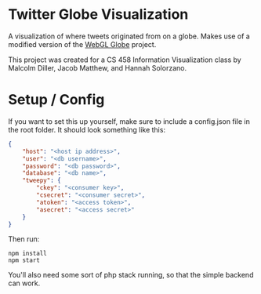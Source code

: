 # Twitter Globe Visualization

A visualization of where tweets originated from on a globe. Makes use of a modified version of the [WebGL Globe](https://www.chromeexperiments.com/globe) project.

This project was created for a CS 458 Information Visualization class by Malcolm Diller, Jacob Matthew, and Hannah Solorzano.

# Setup / Config

If you want to set this up yourself, make sure to include a config.json file in the root folder. It should look something like this:
```json
{
	"host": "<host ip address>",
	"user": "<db username>",
	"password": "<db password>",
	"database": "<db name>",
	"tweepy": {
		"ckey": "<consumer key>",
		"csecret": "<consumer secret>",
		"atoken": "<access token>",
		"asecret": "<access secret>"
	}
}
```

Then run:
```
npm install
npm start
```
You'll also need some sort of php stack running, so that the simple backend can work.
